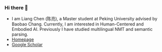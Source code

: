 ### Hi there 👋

- I am Liang Chen (陈亮), a Master student at Peking University advised by Baobao Chang. Currently, I am interested in Human-Centered and Embodied AI. Previously I have studied multilingual NMT and semantic parsing.
- [Homepage](https://chenllliang.github.io/about/?version=23422)
- [Google Scholar](https://scholar.google.com/citations?user=lMKPaTYAAAAJ&hl=en)


